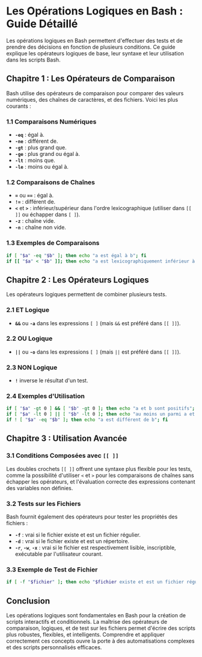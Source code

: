 # Les Opérations Logiques en Bash : Guide Détaillé

Les opérations logiques en Bash permettent d'effectuer des tests et de prendre des décisions en fonction de plusieurs conditions. Ce guide explique les opérateurs logiques de base, leur syntaxe et leur utilisation dans les scripts Bash.

## Chapitre 1 : Les Opérateurs de Comparaison

Bash utilise des opérateurs de comparaison pour comparer des valeurs numériques, des chaînes de caractères, et des fichiers. Voici les plus courants :

### 1.1 Comparaisons Numériques

- **`-eq`** : égal à.
- **`-ne`** : différent de.
- **`-gt`** : plus grand que.
- **`-ge`** : plus grand ou égal à.
- **`-lt`** : moins que.
- **`-le`** : moins ou égal à.

### 1.2 Comparaisons de Chaînes

- **`=`** ou **`==`** : égal à.
- **`!=`** : différent de.
- **`<`** et **`>`** : inférieur/supérieur dans l'ordre lexicographique (utiliser dans `[[ ]]` ou échapper dans `[ ]`).
- **`-z`** : chaîne vide.
- **`-n`** : chaîne non vide.

### 1.3 Exemples de Comparaisons

```bash
if [ "$a" -eq "$b" ]; then echo "a est égal à b"; fi
if [[ "$a" < "$b" ]]; then echo "a est lexicographiquement inférieur à b"; fi
```

## Chapitre 2 : Les Opérateurs Logiques

Les opérateurs logiques permettent de combiner plusieurs tests.

### 2.1 ET Logique

- **`&&`** ou **`-a`** dans les expressions `[ ]` (mais `&&` est préféré dans `[[ ]]`).

### 2.2 OU Logique

- **`||`** ou **`-o`** dans les expressions `[ ]` (mais `||` est préféré dans `[[ ]]`).

### 2.3 NON Logique

- **`!`** inverse le résultat d'un test.

### 2.4 Exemples d'Utilisation

```bash
if [ "$a" -gt 0 ] && [ "$b" -gt 0 ]; then echo "a et b sont positifs"; fi
if [ "$a" -lt 0 ] || [ "$b" -lt 0 ]; then echo "au moins un parmi a et b est négatif"; fi
if ! [ "$a" -eq "$b" ]; then echo "a est différent de b"; fi
```

## Chapitre 3 : Utilisation Avancée

### 3.1 Conditions Composées avec `[[ ]]`

Les doubles crochets `[[ ]]` offrent une syntaxe plus flexible pour les tests, comme la possibilité d'utiliser `<` et `>` pour les comparaisons de chaînes sans échapper les opérateurs, et l'évaluation correcte des expressions contenant des variables non définies.

### 3.2 Tests sur les Fichiers

Bash fournit également des opérateurs pour tester les propriétés des fichiers :

- **`-f`** : vrai si le fichier existe et est un fichier régulier.
- **`-d`** : vrai si le fichier existe et est un répertoire.
- **`-r`**, **`-w`**, **`-x`** : vrai si le fichier est respectivement lisible, inscriptible, exécutable par l'utilisateur courant.

### 3.3 Exemple de Test de Fichier

```bash
if [ -f "$fichier" ]; then echo "$fichier existe et est un fichier régulier"; fi
```

## Conclusion

Les opérations logiques sont fondamentales en Bash pour la création de scripts interactifs et conditionnels. La maîtrise des opérateurs de comparaison, logiques, et de test sur les fichiers permet d'écrire des scripts plus robustes, flexibles, et intelligents. Comprendre et appliquer correctement ces concepts ouvre la porte à des automatisations complexes et des scripts personnalisés efficaces.